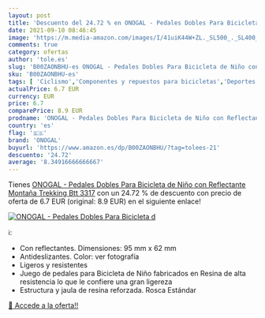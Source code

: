 ```yaml
---
layout: post
title: 'Descuento del 24.72 % en ONOGAL - Pedales Dobles Para Bicicleta d'
date: 2021-09-10 08:46:45
image: 'https://m.media-amazon.com/images/I/41uiK44W+ZL._SL500_._SL400_.jpg'
comments: true
category: ofertas
author: 'tole.es'
slug: 'B00ZAONBHU-es ONOGAL - Pedales Dobles Para Bicicleta de Niño con...'
sku: 'B00ZAONBHU-es'
tags: [ 'Ciclismo','Componentes y repuestos para bicicletas','Deportes y aire libre','Pedales para bicicletas','Ropa y equipo para deportes','bicicleta','onogal', ]
actualPrice: 6.7 EUR
currency: EUR
price: 6.7
comparePrice: 8.9 EUR
prodname: 'ONOGAL - Pedales Dobles Para Bicicleta de Niño con Reflectante Montaña Trekking Btt 3317'
country: 'es'
flag: '🇪🇸'
brand: 'ONOGAL'
buyurl: 'https://www.amazon.es/dp/B00ZAONBHU/?tag=tolees-21'
descuento: '24.72'
average: '8.34916666666667'
---
```


Tienes [ONOGAL - Pedales Dobles Para Bicicleta de Niño con Reflectante Montaña Trekking Btt 3317](https://www.amazon.es/dp/B00ZAONBHU/?tag=tolees-21) con un 24.72 % de descuento con precio de oferta de 6.7 EUR (original: 8.9 EUR) en el siguiente enlace!

[![ONOGAL - Pedales Dobles Para Bicicleta d](https://m.media-amazon.com/images/I/41uiK44W+ZL._SL500_._SL400_.jpg)](https://www.amazon.es/dp/B00ZAONBHU/?tag=tolees-21)

ℹ️:

- Con reflectantes. Dimensiones: 95 mm x 62 mm
- Antideslizantes. Color: ver fotografía
- Ligeros y resistentes
- Juego de pedales para Bicicleta de Niño fabricados en Resina de alta resistencia lo que le confiere una gran ligereza
- Estructura y jaula de resina reforzada. Rosca Estándar

[🛒 Accede a la oferta!!](https://www.amazon.es/dp/B00ZAONBHU/?tag=tolees-21)
